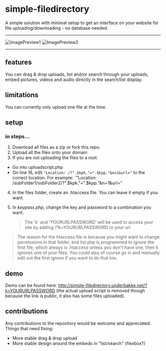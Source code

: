 # simple-filedirectory
A simple solution with minimal setup to get an interface on your website for file uploading/downloading - no database needed.
***
![ImagePreview1](http://i.imgur.com/HVEADcR.png "Image preview 1")
![ImagePreview2](http://i.imgur.com/o6bOoAT.png "Image preview 2")
***
## features
You can drag & drop uploads, list and/or search through your uploads, embed pictures, videos and audio directly in the search/list display.

## limitations
You can currently only upload one file at the time.

## setup
### in steps...
1. Download all files as a zip or fork this repo.
2. Upload all the files onto your domain
3. If you are not uploading the files to a root:
  * Go into uploadscript.php
  * On line 16, edit `"Location: /?".$kpk."=".$kpp."&n=1&url="` to the correct location. For example: `"Location: /subFolder1/subFolder2/?".$kpk."=".$kpp."&n=1&url="
4. In the files folder, create an .htaccess file. You can leave it empty if you want.
5. In *keypass.php*, change the key and password to a combination you want.

    > The 'k' and 'YOURURLPASSWORD' will be used to access your site by adding /?k=YOURURLPASSWORD to your url.

> The reason for the htaccess file is because you might want to change permissions in that folder, and list.php is programmed to ignore the first file, which always is .htaccess unless you don't have one, then it ignores one of your files. You could also of course go in and manually edit out the first ignore if you want to do that too.

## demo
Demo can be found here: http://simple-filedirectory.underbakke.net/?k=YOURURLPASSWORD (the actual upload script is removed though because the link is public, it also has some files uploaded).

## contributions 
Any contributions to the repository would be welcome and appreciated. Things that need fixing:
* More stable drag & drop upload
* More stable design around the embeds in "list/search" (flexbox?)
